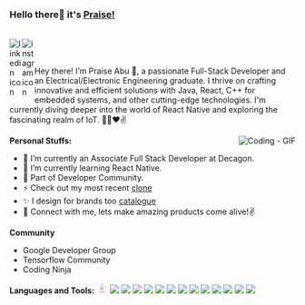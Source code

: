 
### Hello there👋 it's [Praise!](https://pabu-portfolio.vercel.app)

<br/>


<a href="https://www.linkedin.com/in/p-abu1/">
<img align="left" alt="linkedin icon" width="22px" src="https://cdn.jsdelivr.net/npm/simple-icons@v3/icons/linkedin.svg" />
</a>
<a href="https://www.instagram.com/abupraise/">
<img align="left" alt="instagram icon" width="22px" src="https://cdn.jsdelivr.net/npm/simple-icons@v3/icons/instagram.svg" />
</a>
<br />

<br />

Hey there! I’m Praise Abu 🙌, a passionate Full-Stack Developer and an Electrical/Electronic Engineering graduate. I thrive on crafting innovative and efficient solutions with Java, React, C++ for embedded systems, and other cutting-edge technologies. I'm currently diving deeper into the world of React Native and exploring the fascinating realm of IoT. 🚀✨❤✌


<img align="right" alt="Coding - GIF" src="https://media.giphy.com/media/qgQUggAC3Pfv687qPC/giphy.gif" />


**Personal Stuffs:**

- 🔭 I’m currently an Associate Full Stack Developer at Decagon.
- 🌱 I’m currently learning React Native.
- 👯 Part of Developer Community.
- ⚡ Check out my most recent [clone](https://apple-iphone-clone-five.vercel.app/)
- ✨ I design for brands too [catalogue](https://wa.me/c/2348125876219)
- 💬 Connect with me, lets make amazing products come alive!✌



**Community**
- Google Developer Group
- Tensorflow Community
- Coding Ninja

**Languages and Tools:**
<code><img height="20" src="https://raw.githubusercontent.com/github/explore/80688e429a7d4ef2fca1e82350fe8e3517d3494d/topics/java/java.png"></code>
<code><img height="20" src="https://simpleicons.org/icons/cplusplus.svg"></code>
<code><img height="20" src="https://simpleicons.org/icons/react.svg"></code>
<code><img height="20" src="https://simpleicons.org/icons/nextdotjs.svg"></code>
<code><img height="20" src="https://simpleicons.org/icons/mysql.svg"></code>
<code><img height="20" src="https://simpleicons.org/icons/postgresql.svg"></code>
<code><img height="20" src="https://simpleicons.org/icons/git.svg"></code>
<code><img height="20" src="https://simpleicons.org/icons/axios.svg"></code>
<code><img height="20" src="https://simpleicons.org/icons/mongodb.svg"></code>
<code><img height="20" src="https://simpleicons.org/icons/springboot.svg"></code>
<code><img height="20" src="https://simpleicons.org/icons/html5.svg"></code>
<code><img height="20" src="https://simpleicons.org/icons/tailwindcss.svg"></code>
<code><img height="20" src="https://simpleicons.org/icons/figma.svg"></code>
<code><img height="20" src="https://simpleicons.org/icons/adobephotoshop.svg"></code>
